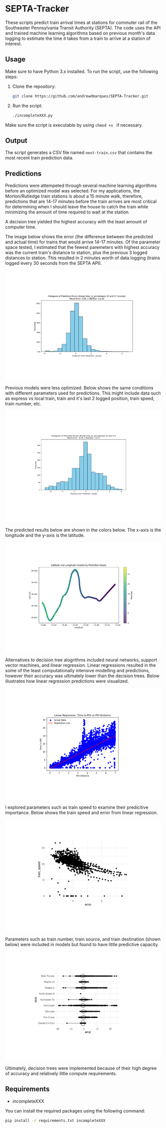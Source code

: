 # SEPTA-Tracker
These scripts predict train arrival times at stations for commuter rail of the Southeaster Pennsylvania Transit Authority (SEPTA). The code uses the API and trained machine learning algorithms based on previous month's data logging to estimate the time it takes from a train to arrive at a station of interest.

## Usage

Make sure to have Python 3.x installed. To run the script, use the following steps:

1. Clone the repository:
    ```bash
    git clone https://github.com/andrewdmarques/SEPTA-Tracker.git
    ```

2. Run the script:
    ```bash
    ./incompleteXXX.py
    ```

Make sure the script is executable by using `chmod +x ` if necessary.

## Output

The script generates a CSV file named `next-train.csv` that contains the most recent train prediction data.

## Predictions

Predictions were attempeted through several machine learning algorithms before an optimized model was selected. For my applications, the Morton/Rutledge train stations is about a 15 minute walk, therefore, predictions that are 14-17 minutes before the train arrives are most critical for determining when I should leave the house to catch the train while minimizing the amount of time required to wait at the station. 

A decision tree yielded the highest accuracy with the least amount of computer time. 

The image below shows the error (the difference between the predicted and actual time) for trains that would arrive 14-17 minutes. Of the parameter space tested, I estimated that the fewest paremeters with highest accuracy was the current train's distance to station, plus the previous 3 logged distances to station. This resulted in 2 minutes worth of data logging (trains logged every 30 seconds from the SEPTA API).

![Sample Image 6](image6.png)


Previous models were less optimized. Below shows the same conditions with different parameters used for predictions. This might include data such as express vs local train, train and it's last 2 logged position, train speed, train number, etc. 

![Sample Image 4](image4.png)

The predicted results below are shown in the colors below. The x-axis is the longitude and the y-axis is the latitude. 

![Sample Image 5](image5.png)

Alternatives to decision tree alogrithms included neural networks, support vector machines, and linear regression. 
Linear regressions resulted in the some of the least computationally intensive modelling and predictions, however their accuracy was ultimately lower than the decision trees. Below illustrates how linear regression predictions were visualized.

![Sample Image 3](image3.png)

I explored parameters such as train speed to examine their predicitive importance. Below shows the train speed and error from linear regression. 

![Sample Image 0](image0.png)

Parameters such as train number, train source, and train destination (shown below) were included in models but found to have little predictive capacity.

![Sample Image 2](image2.png)

Ultimately, decision trees were implemented because of their high degree of accuracy and relatively little compute requirements.


## Requirements

- incompleteXXX

You can install the required packages using the following command:

```bash
pip install -r requirements.txt incompleteXXX
